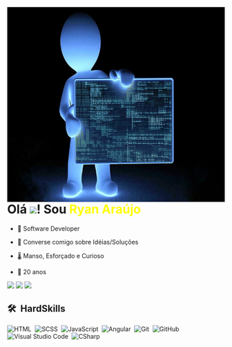 <img align="right" height="450em" src="./usuario-github-ryanaraujo.jpg"/>
<div>
    <h1>Olá <img src="https://raw.githubusercontent.com/kaueMarques/kaueMarques/master/hi.gif" height="30px">! Sou <span style="color: yellow;"> Ryan Araújo</span></h1>

- 👨‍ Software Developer 

<!-- - ▶️ I (not) regularly post videos on [youtube](link youtube) --> 

- 💬 Converse comigo sobre Idéias/Soluções

- 🌡️ Manso, Esforçado e Curioso

- 📆 20 anos
</div>
<div>

  <a href="https://www.instagram.com/ofc.ryanaraujo/" target="_blank"><img src="https://img.shields.io/badge/-Instagram-%23E4405F?style=for-the-badge&logo=instagram&logoColor=white" target="_blank"></a>
  <a href="https://www.linkedin.com/in/ryanpsa/" target="_blank"><img src="https://img.shields.io/badge/-LinkedIn-%230077B5?style=for-the-badge&logo=linkedin&logoColor=white" target="_blank"></a> 
   <a href = "mailto:zryanaraujoo@gmail.com"><img src="https://img.shields.io/badge/-Gmail-%23333?style=for-the-badge&logo=gmail&logoColor=white" target="_blank"></a>
</div>


## 🛠 &nbsp;HardSkills


![HTML](https://img.shields.io/badge/-HTML-05122A?style=flat&logo=HTML5)&nbsp;
![SCSS](https://img.shields.io/badge/-SCSS-05122A?style=flat&logo=sass)&nbsp;
![JavaScript](https://img.shields.io/badge/-JavaScript-05122A?style=flat&logo=javascript)&nbsp;
![Angular](https://img.shields.io/badge/-Angular-05122A?style=flat&logo=angular)&nbsp;
![Git](https://img.shields.io/badge/-Git-05122A?style=flat&logo=git)&nbsp;
![GitHub](https://img.shields.io/badge/-GitHub-05122A?style=flat&logo=github)&nbsp;
![Visual Studio Code](https://img.shields.io/badge/-Visual%20Studio%20Code-05122A?style=flat&logo=visual-studio-code&logoColor=007ACC)&nbsp;
![CSharp](https://img.shields.io/badge/-csharp-05122A?style=flat&logo=CSharp)&nbsp;

<br><br>
<!--
<div style="display: inline_block"><br>
  <img align="center" alt="Ryan-HTML" height="100" width="100" src="https://raw.githubusercontent.com/devicons/devicon/master/icons/html5/html5-original.svg">
  <img align="center" alt="Ryan-CSS" height="100" width="100" src="https://raw.githubusercontent.com/devicons/devicon/master/icons/css3/css3-original.svg">
 <img align="center" alt="Ryan-Js" height="100" width="100" src="https://raw.githubusercontent.com/devicons/devicon/master/icons/javascript/javascript-plain.svg">
   <img align="center" alt="Ryan-Java" height="100" width="100" src="https://raw.githubusercontent.com/github/explore/5b3600551e122a3277c2c5368af2ad5725ffa9a1/topics/java/java.png">
 <img align="center" alt="Ryan-Angular" height="100" width="100" src="https://avatars.githubusercontent.com/u/139426?s=200&v=4">
</div>
-->








